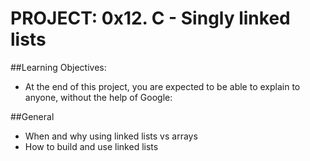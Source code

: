 # PROJECT: 0x12. C - Singly linked lists

##Learning Objectives:
* At the end of this project, you are expected to be able to explain to anyone, without the help of Google:

##General
* When and why using linked lists vs arrays
* How to build and use linked lists
